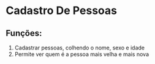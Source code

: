 # Cadastro De Pessoas
## Funções: 
1. Cadastrar pessoas, colhendo o nome, sexo e idade
2. Permite ver quem é a pessoa mais velha e mais nova
